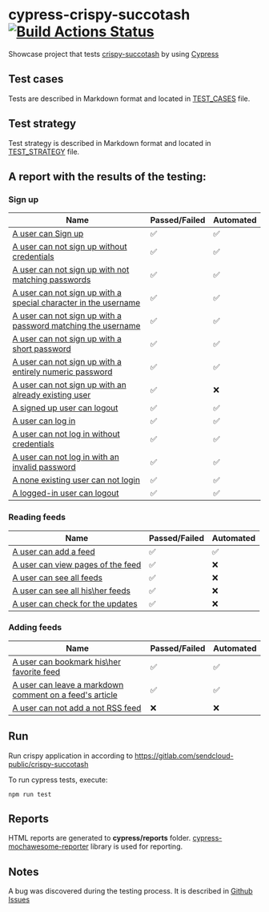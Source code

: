 # cypress-crispy-succotash [![Build Actions Status](https://github.com/diboris/crispy-succotash-cypress/actions/workflows/test.yml/badge.svg)](https://github.com/diboris/crispy-succotash-cypress/actions)

Showcase project that tests [crispy-succotash](https://gitlab.com/sendcloud-public/crispy-succotash) by using [Cypress](https://www.cypress.io/)

## Test cases

Tests are described in Markdown format and located in [TEST_CASES](TEST_CASES.md) file.

## Test strategy

Test strategy is described in Markdown format and located in [TEST_STRATEGY](TEST_STRATEGY.md) file.

## A report with the results of the testing:

### Sign up

| Name                      | Passed/Failed      | Automated          |
|------------------|--------------------|--------------------|
| [A user can Sign up](TEST_CASES.md#id-01) | :white_check_mark: | :white_check_mark: |
| [A user can not sign up without credentials](TEST_CASES.md#id-02)  | :white_check_mark: | :white_check_mark: |
| [A user can not sign up with not matching passwords](TEST_CASES.md#id-03)| :white_check_mark: | :white_check_mark: |
| [A user can not sign up with a special character in the username](TEST_CASES.md#id-04)| :white_check_mark: | :white_check_mark: |
| [A user can not sign up with a password matching the username](TEST_CASES.md#id-05)| :white_check_mark: | :white_check_mark: |
| [A user can not sign up with a short password ](TEST_CASES.md#id-06) | :white_check_mark: | :white_check_mark: |
| [A user can not sign up with a entirely numeric password](TEST_CASES.md#id-07)| :white_check_mark: | :white_check_mark: |
| [A user can not sign up with an already existing user](TEST_CASES.md#id-08) | :white_check_mark: | :x:                |
| [A signed up user can logout](TEST_CASES.md#id-09)| :white_check_mark:  | :white_check_mark:           |
| [A user can log in](TEST_CASES.md#id-10)| :white_check_mark: |    :white_check_mark:                |
| [A user can not log in without credentials](TEST_CASES.md#id-11) | :white_check_mark: | :white_check_mark:          |
| [A user can not log in with an invalid password](TEST_CASES.md#id-12)   | :white_check_mark:                | :white_check_mark:         |
| [A none existing user can not login](TEST_CASES.md#id-13)     | :white_check_mark: |      :white_check_mark:              |
| [A logged-in user can logout](TEST_CASES.md#id-14) | :white_check_mark: |     :white_check_mark:              |

### Reading feeds

| Name                                                     | Passed/Failed      | Automated          |
|----------------------------------------------------------|--------------------|--------------------|
| [A user can add a feed](TEST_CASES.md#id-15)             | :white_check_mark:                | :white_check_mark: |
| [A user can view pages of the feed](TEST_CASES.md#id-16) | :white_check_mark:                | :x:                |
| [A user can see all feeds](TEST_CASES.md#id-17)          | :white_check_mark:                | :x:                |
| [A user can see all his\her feeds](TEST_CASES.md#id-18)  | :white_check_mark: | :x:                |
| [A user can check for the updates](TEST_CASES.md#id-19)  | :white_check_mark: | :x:                |

### Adding feeds

| Name                                                                           | Passed/Failed      | Automated          |
|--------------------------------------------------------------------------------|--------------------|--------------------|
| [A user can bookmark his\her favorite feed](TEST_CASES.md#id-20)               | :white_check_mark: | :white_check_mark: |
| [A user can leave a markdown comment on a feed's article](TEST_CASES.md#id-21) | :white_check_mark: | :white_check_mark: |
| [A user can not add a not RSS feed](TEST_CASES.md#id-22)                       | :x:                | :x:                |

## Run

Run crispy application in according to https://gitlab.com/sendcloud-public/crispy-succotash

To run cypress tests, execute:

```shell
npm run test
```

## Reports

HTML reports are generated to **cypress/reports** folder.
[cypress-mochawesome-reporter](https://github.com/LironEr/cypress-mochawesome-reporter) library is used for reporting.

## Notes

A bug was discovered during the testing process. It is described in [Github Issues](https://github.com/diboris/crispy-succotash-cypress/issues)

